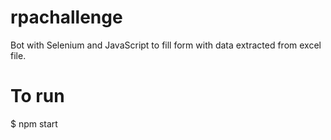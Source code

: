 # rpachallenge

Bot with Selenium and JavaScript to fill form with data extracted from excel file.

# To run
$ npm start

